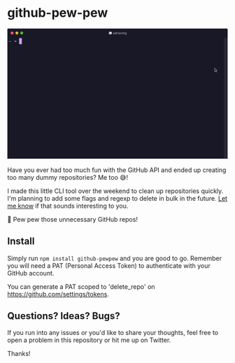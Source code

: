 # github-pew-pew

![Preview of the tool](preview.gif "Preview of the tool")

Have you ever had too much fun with the GitHub API and ended up creating too many dummy repositories? Me too 😅!

I made this little CLI tool over the weekend to clean up repositories quickly. I'm planning to add some flags and regexp to delete in bulk in the future. [Let me know](http://twitter.com/adrianmg) if that sounds interesting to you.

🔫 Pew pew those unnecessary GitHub repos!

## Install

Simply run `npm install github-pewpew` and you are good to go. Remember you will need a PAT (Personal Access Token) to authenticate with your GitHub account.

You can generate a PAT scoped to 'delete_repo' on https://github.com/settings/tokens.

## Questions? Ideas? Bugs?

If you run into any issues or you'd like to share your thoughts, feel free to open a problem in this repository or hit me up on Twitter.

Thanks!
